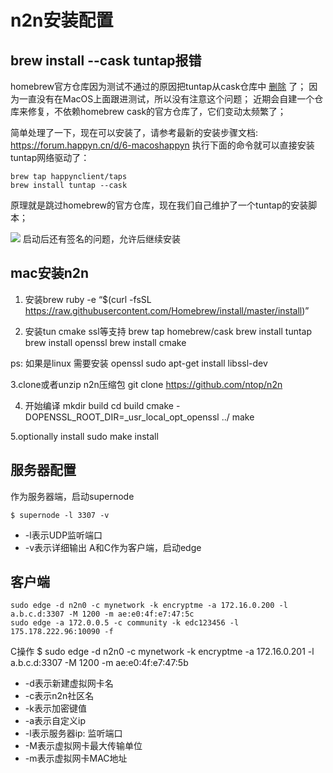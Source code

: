 # n2n安装配置

## brew install --cask tuntap报错

homebrew官方仓库因为测试不通过的原因把tuntap从cask仓库中 [删除](https://github.com/Homebrew/homebrew-cask/pull/113283) 了；
因为一直没有在MacOS上面跟进测试，所以没有注意这个问题；
近期会自建一个仓库来修复，不依赖homebrew cask的官方仓库了，它们变动太频繁了；

简单处理了一下，现在可以安装了，请参考最新的安装步骤文档:
https://forum.happyn.cn/d/6-macoshappyn
执行下面的命令就可以直接安装tuntap网络驱动了：

```
brew tap happynclient/taps
brew install tuntap --cask
```

原理就是跳过homebrew的官方仓库，现在我们自己维护了一个tuntap的安装脚本；

![](&&&SFLOCALFILEPATH&&&42733555-fdb1aa8e-886d-11e8-9261-82aeb975e7b5.png)
启动后还有签名的问题，允许后继续安装

## mac安装n2n

1. 安装brew
ruby -e “$(curl -fsSL https://raw.githubusercontent.com/Homebrew/install/master/install)”

2. 安装tun cmake ssl等支持
brew tap homebrew/cask
brew install tuntap
brew install openssl
brew install cmake

ps: 如果是linux 需要安装 openssl sudo apt-get install libssl-dev

3.clone或者unzip n2n压缩包
git clone https://github.com/ntop/n2n

4. 开始编译
mkdir build
cd build 
cmake -DOPENSSL_ROOT_DIR=_usr_local_opt_openssl ../
make

5.optionally install
sudo  make install

## 服务器配置

作为服务器端，启动supernode

```
$ supernode -l 3307 -v
```

* -l表示UDP监听端口
* -v表示详细输出
A和C作为客户端，启动edge

## 客户端

```
sudo edge -d n2n0 -c mynetwork -k encryptme -a 172.16.0.200 -l a.b.c.d:3307 -M 1200 -m ae:e0:4f:e7:47:5c
sudo edge -a 172.0.0.5 -c community -k edc123456 -l 175.178.222.96:10090 -f
```

C操作
$ sudo edge -d n2n0 -c mynetwork -k encryptme -a 172.16.0.201 -l a.b.c.d:3307 -M 1200 -m ae:e0:4f:e7:47:5b
* -d表示新建虚拟网卡名
* -c表示n2n社区名
* -k表示加密键值
* -a表示自定义ip
* -l表示服务器ip: 监听端口
* -M表示虚拟网卡最大传输单位
* -m表示虚拟网卡MAC地址
